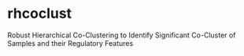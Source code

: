 # rhcoclust
Robust Hierarchical Co-Clustering to Identify Significant Co-Cluster of Samples and their Regulatory Features
